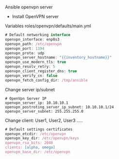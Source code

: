 Ansible openvpn server

  * Install OpenVPN server

Variables roles/openvpn/defaults/main.yml

```javascript
# Default networking interface
openvpn_interface: enp0s3
openvpn_path: /etc/openvpn
openvpn_port: 1194
openvpn_proto: udp
openvpn_server_hostname: "{{inventory_hostname}}"
openvpn_use_modern_tls: true
openvpn_resolv_retry: 5
openvpn_client_register_dns: true
openvpn_verify_cn: false
openvpn_fetch_config_dir: /tmp/ansible
```

Change server ip/subnet
```
# OpenVpn Server IP
openvpn_server_ip: 10.10.10.1
openvpn_postroting_server_ip_subnet: 10.10.10.1/24
openvpn_server_subnet: 255.255.255.0
```

Change client: User1, User2, User3 .....
```javascript
# Default settings certificates
openvpn_etcdir: /etc/openvpn
openvpn_key_dir: /etc/openvpn/keys
openvpn_rsa_bits: 2048
clients: [alpha, omega]
openvpn_base_dir: /etc/openvpn
```
